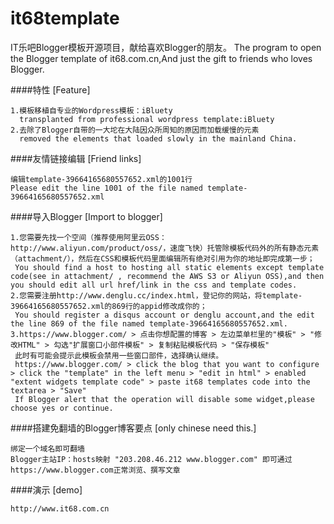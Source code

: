 it68template
============

IT乐吧Blogger模板开源项目，献给喜欢Blogger的朋友。
The program to open the Blogger template of it68.com.cn,And just the gift to friends who loves Blogger.

####特性 [Feature]

    1.模板移植自专业的Wordpress模板：iBluety
	  transplanted from professional wordpress template:iBluety
    2.去除了Blogger自带的一大坨在大陆因众所周知的原因而加载缓慢的元素
	  removed the elements that loaded slowly in the mainland China.

	
####友情链接编辑 [Friend links]

    编辑template-39664165680557652.xml的1001行
	Please edit the line 1001 of the file named template-39664165680557652.xml


####导入Blogger [Import to blogger]

    1.您需要先找一个空间（推荐使用阿里云OSS：http://www.aliyun.com/product/oss/，速度飞快）托管除模板代码外的所有静态元素（attachment/），然后在CSS和模板代码里面编辑所有绝对引用为你的地址即完成第一步；
	 You should find a host to hosting all static elements except template code(see in attachment/ , recommend the AWS S3 or Aliyun OSS),and then you should edit all url href/link in the css and template codes.
    2.您需要注册http://www.denglu.cc/index.html，登记你的网站，将template-39664165680557652.xml的869行的appid修改成你的；
	 You should register a disqus account or denglu account,and the edit the line 869 of the file named template-39664165680557652.xml.
    3.https://www.blogger.com/ > 点击你想配置的博客 > 左边菜单栏里的"模板" > "修改HTML" > 勾选"扩展窗口小部件模板" > 复制粘贴模板代码 > "保存模板"
     此时有可能会提示此模板会禁用一些窗口部件，选择确认继续。
	 https://www.blogger.com/ > click the blog that you want to configure > click the "template" in the left menu > "edit in html" > enabled "extent widgets template code" > paste it68 templates code into the textarea > "Save"
     If Blogger alert that the operation will disable some widget,please choose yes or continue.



####搭建免翻墙的Blogger博客要点 [only chinese need this.]

    绑定一个域名即可翻墙
    Blogger主站IP：hosts映射 "203.208.46.212 www.blogger.com" 即可通过https://www.blogger.com正常浏览、撰写文章

####演示 [demo]

    http://www.it68.com.cn
    
